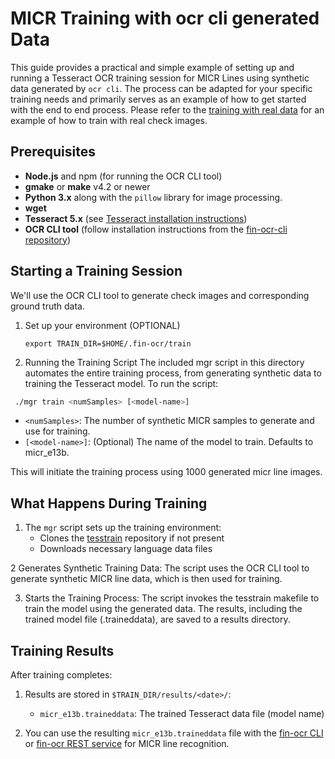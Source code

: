 # MICR Training with ocr cli generated Data

This guide provides a practical and simple example of setting up and running a Tesseract OCR training session for MICR Lines using synthetic data generated by `ocr cli`. The process can be adapted for your specific training needs and primarily serves as an example of how to get started with the end to end process. Please refer to the [training with real data](../real/README.md) for an example of how to train with real check images.


## Prerequisites

* **Node.js** and npm (for running the OCR CLI tool)
* **gmake** or **make** v4.2 or newer
* **Python 3.x** along with the `pillow` library for image processing.
* **wget**
* **Tesseract 5.x** (see [Tesseract installation instructions](https://tesseract-ocr.github.io/tessdoc/Installation.html))
* **OCR CLI tool** (follow installation instructions from the [fin-ocr-cli repository](https://github.com/discoverfinancial/fin-ocr-cli))

## Starting a Training Session

We'll use the OCR CLI tool to generate check images and corresponding ground truth data.

1. Set up your environment (OPTIONAL)
   ```
   export TRAIN_DIR=$HOME/.fin-ocr/train 
   ```
2. Running the Training Script
The included mgr script in this directory automates the entire training process, from generating synthetic data to training the Tesseract model. To run the script:
```bash
 ./mgr train <numSamples> [<model-name>]
```
* `<numSamples>`: The number of synthetic MICR samples to generate and use for training.
* `[<model-name>]`: (Optional) The name of the model to train. Defaults to micr_e13b.

This will initiate the training process using 1000 generated micr line images.


## What Happens During Training

1. The `mgr` script sets up the training environment:
   - Clones the [tesstrain](https://github.com/tesseract-ocr/tesstrain) repository if not present
   - Downloads necessary language data files

2 Generates Synthetic Training Data: The script uses the OCR CLI tool to generate synthetic MICR line data, which is then used for training.

3. Starts the Training Process: The script invokes the tesstrain makefile to train the model using the generated data. The results, including the trained model file (.traineddata), are saved to a results directory.

## Training Results

After training completes:

1. Results are stored in `$TRAIN_DIR/results/<date>/`:
   - `micr_e13b.traineddata`: The trained Tesseract data file (model name)

2. You can use the resulting `micr_e13b.traineddata` file with the [fin-ocr CLI](https://github.com/discoverfinancial/fin-ocr-cli) or [fin-ocr REST service](https://github.com/discoverfinancial/fin-ocr-rest) for MICR line recognition.

